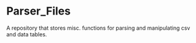 # Parser_Files
A repository that stores misc. functions for parsing and manipulating csv and data tables. 
